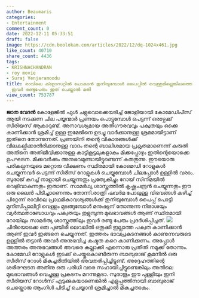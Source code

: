 ```yaml
---
author: Beaumaris
categories:
- Entertainment
comment_count: 0
date: 2022-12-11 05:33:51
draft: false
image: https://cdn.boolokam.com/articles/2022/12/dq-1024x461.jpg
like_count: 40710
share_count: 4436
tags:
- KRISHNACHANDRAN
- roy movie
- Suraj Venjaramoodu
title: രാവിലെ ക്ളോസറ്റിൽ പോകാൻ തുനിയുമ്പോൾ പൈപ്പിൽ വെള്ളമില്ലെങ്കിലത്തെ മുഖഭാവം മാറ്റിയെടുക്കാൻ
  ഇവർ രണ്ടുപേരും ഇത് ചെയ്താൽ മതി
view_count: 753787
---
```


**ജാത വേദൻ** കോളേജിൽ ഫുൾ ചളുവൊക്കെയടിച്ച് ജോളിയായി കോമേഡിപീസ് ആയി നടക്കുന്ന ചില പയ്യന്മാർ പ്രണയം പൊട്ടുമ്പോൾ പെട്ടന്ന് ഒരാഴ്ചക്ക് സീരിയസ് ആകാറുണ്ട്. അനാവശ്യമായ അതിഗൗരവവും പക്വതയും ഒക്കെ കാണിക്കാൻ ശ്രമിച്ച് ഉള്ള ഇമേജിനെ ഉടച്ചു വാർക്കാനുള്ള ശ്രമമായിട്ടാണ് ഇതിനെ തോന്നുന്നത്. പ്രണയിനി തന്റെ വികാരങ്ങൾക്ക് വിലകല്പിക്കാതിരിക്കാനുള്ള വാദം തന്റെ ബാലിശമായ പ്രകൃതമാണെന്ന് കരുതി അതിനെ അതിജീവിക്കാനുള്ള കാട്ടികൂട്ടലുകളാകും മിക്കപ്പോഴും ഇതിന്റെയൊക്കെ ഉപഘടന. മിക്കവർക്കും അനുഭവമുണ്ടായിട്ടുണ്ടെന്ന് കരുതുന്നു. ഈയൊരു പരികല്പനയുടെ മറ്റൊരു വീക്ഷണം സ്ഥിരമായി കോമെഡി റോളുകൾ ചെയ്യുന്നവർ പെട്ടന്ന് സീരീസ് റോളുകൾ ചെയ്യുമ്പോൾ ചിലപ്പോൾ ഉള്ളിൽ വരാം. സുരാജ് കുറച്ച് നാളായി ചെയ്യുന്നതും പ്രത്യേകിച്ചും റോയ് സിനിമയിൽ വെളിവാകുന്നതും ഇതാണ്. സാമർഥ്യ ശാസ്ത്രത്തിൽ കൃഷ്ണചന്ദ്രൻ ചെയ്യുന്നതും ഈ ഒരു ലൈൻ പിടിച്ചാണെന്നും തോന്നി.രാത്രി ഷവർമ പോലുള്ള വിഭവങ്ങൾ കഴിച്ച് പിറ്റേന്ന് രാവിലെ പ്രാഥമികാവശ്യങ്ങൾക്ക് തുനിയുമ്പോൾ പൈപ്പ് പൊട്ടി മുനിസിപ്പാലിറ്റി വെള്ളം മുടങ്ങുമ്പോൾ മനുഷ്യന് തോന്നുന്ന നിരാശയും വ്യർത്ഥതാബോധവും പക്വതയും തുളുമ്പുന്ന മുഖഭാവങ്ങൾ ആണ് സ്ഥിരമായി റോയിലും സാമർത്യ ശാസ്ത്രത്തിലും ഇവർ രണ്ടു പേരും പ്രദർശിപ്പിച്ചത്. ![](https://cdn.boolokam.com/articles/2022/12/dq-1024x461.jpg)ചിരിയൊക്കെ ഒരു പുഞ്ചിരി ലെവലിൽ ഒതുക്കി ഇല്ലാത്ത പക്വത കാണിക്കാൻ ആണ് ഇവർ ഇങ്ങനെ ചെയ്യുന്നത്. ഇത്തരം ഭാവപ്രകടനങ്ങൾ കാണുന്നവരുടെ ഉള്ളിൽ തട്ടാൻ അവർ അനുഭവിച്ച കഷ്ടത കുറെ കാണിക്കണം. അപ്പോൾ അത്തരം അനുഭവങ്ങൾ അവരെ കല്ലാക്കി എന്നൊരു പ്രതീതി നമുക്ക് തോന്നും. കോമേഡി റോളുകൾ ഇടക്ക് ചെയ്തുകൊണ്ടിരുന്ന ബാബുരാജ് കൂമനിൽ ഒരു സീരീസ് റോൾ മികച്ചരീതിയിൽ അവതരിപ്പിച്ചിട്ടുണ്ട്. അദ്ദേഹത്തിന്റെ ശരീരഘടന അതിനു ഒരു പരിധി വരെ സഹായിച്ചിട്ടുണ്ടെങ്കിലും അതിലെ മുഖഭാവങ്ങൾ വെച്ചുള്ള പ്രകടനം മറന്നുകൂടാ. സുരാജും ഈ പുള്ളിയും ഇനി സീരിയസ് റോൾസ് എടുക്കുകയാണെങ്കിൽ എളുപ്പത്തിനായി ബാബുരാജ് ചെയ്തൊരു ആംഗിൾ പിടിച്ച് ചെയ്യാൻ ശ്രമിച്ചാൽ മികച്ചതാകും.